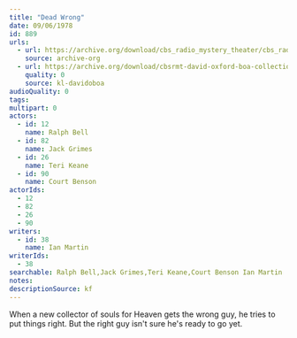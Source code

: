 ```yaml
---
title: "Dead Wrong"
date: 09/06/1978
id: 889
urls: 
  - url: https://archive.org/download/cbs_radio_mystery_theater/cbs_radio_mystery_theater-0851-0900.zip/cbs_radio_mystery_theater-0851-0900%2Fcbsrmt_0889_dead_wrong.mp3
    source: archive-org
  - url: https://archive.org/download/cbsrmt-david-oxford-boa-collection/CBSRMT-780906-0889-Dead-Wrong-(128-48)_WBBM-JE-{BoA}.mp3
    quality: 0
    source: kl-davidoboa
audioQuality: 0
tags: 
multipart: 0
actors:  
  - id: 12
    name: Ralph Bell  
  - id: 82
    name: Jack Grimes  
  - id: 26
    name: Teri Keane  
  - id: 90
    name: Court Benson
actorIds:  
  - 12  
  - 82  
  - 26  
  - 90
writers:  
  - id: 38
    name: Ian Martin
writerIds:  
  - 38
searchable: Ralph Bell,Jack Grimes,Teri Keane,Court Benson Ian Martin
notes: 
descriptionSource: kf
---
```

When a new collector of souls for Heaven gets the wrong guy, he tries to put things right. But the right guy isn't sure he's ready to go yet.